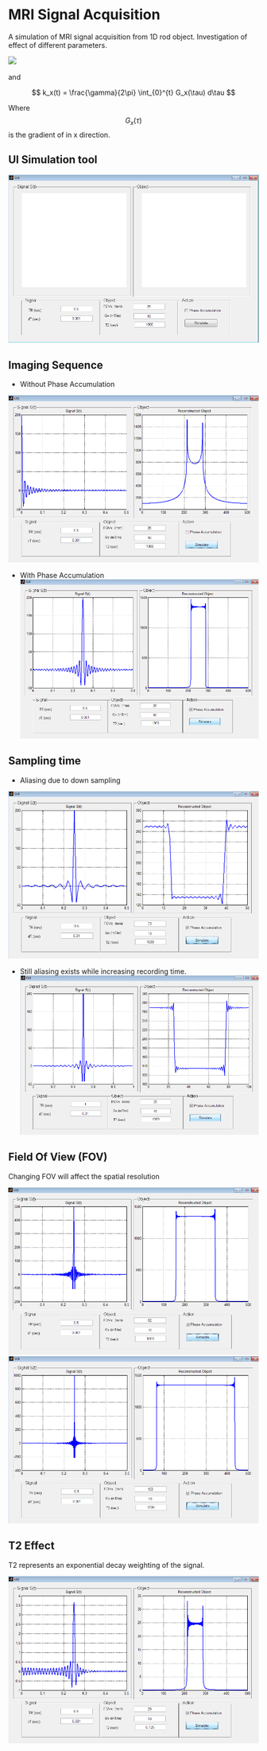 # MRI Signal Acquisition 
A simulation of MRI signal acquisition from 1D rod object. Investigation of effect of different parameters.


<img src="https://render.githubusercontent.com/render/math?math=s(t) = \int_{x} M(x) \times e^{-sj\pi k_xx} dx">


and 

$$ 
k_x(t) = \frac{\gamma}{2\pi} \int_{0}^{t} G_x(\tau) d\tau
$$

Where 
$$G_x(\tau)$$
is the gradient of in x direction.

## UI Simulation tool
![](images/GUI.png)

## Imaging Sequence

* Without Phase Accumulation

![](images/NPA.png)


* With Phase Accumulation
![](images/PA.png)


## Sampling time 

* Aliasing due to down sampling

![](images/AL1.png)

* Still aliasing exists while increasing recording time.
![](images/AL2.png)

## Field Of View (FOV)

Changing FOV will affect the spatial resolution

![](images/W50.png)
![](images/W100.png)


## T2 Effect

T2 represents an exponential decay weighting of the signal. 


![](images/T2_4.png)








